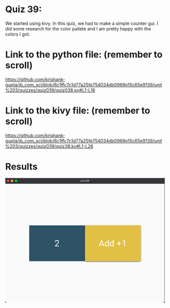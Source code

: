 # Quiz 39: 

We started using kivy. In this quiz, we had to make a simple counter gui. I did some research for the color pallete and I am pretty happy with the colors I got.

# Link to the python file: (remember to scroll)

https://github.com/krishank-gupta/ib_com_sci/blob/6c1ffc7c1d77a25fe754034db0969e15c65e9139/unit%203/quizzes/quiz039/quiz038.py#L1-L16

# Link to the kivy file: (remember to scroll)

https://github.com/krishank-gupta/ib_com_sci/blob/6c1ffc7c1d77a25fe754034db0969e15c65e9139/unit%203/quizzes/quiz039/quiz38.kv#L1-L26

# Results

![quiz039results](./results.png)

 


